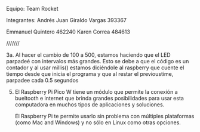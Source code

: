 Equipo: Team Rocket

Integrantes: 
Andrés Juan Giraldo Vargas 393367

Emmanuel Quintero 462240
Karen Correa 484613

///////

3a. Al hacer el cambio de 100 a 500, estamos haciendo que el LED parpadeé con intervalos más grandes. Esto se debe a que el código es un contador y al usar millis() estamos diciéndole al raspberry que cuente el tiempo desde que inicia el programa y que al restar el previoustime, parpadee cada 0.5 segundos 


5. El Raspberry Pi Pico W tiene un módulo que permite la conexión a bueltooth e internet que brinda grandes posibilidades para usar esta computadora en muchos tipos de aplicaciones y soluciones.

   El Raspberry Pi te permite usarlo sin problema con múltiples plataformas (como Mac and Windows) y no sólo en Linux como otras opciones.
